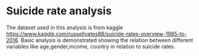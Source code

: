 # Suicide rate analysis

The dataset used in this analysis is from  kaggle https://www.kaggle.com/russellyates88/suicide-rates-overview-1985-to-2016. Basic analysis is demonstrated showing the relation between different variables like age,gender,income, country in relation to suicide rates. 

